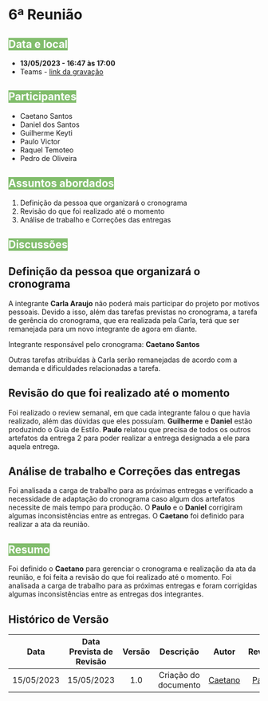 # 6ª Reunião

## <text style="background-color: #81BD6C; color:white">Data e local</text> 
- **13/05/2023 - 16:47 às 17:00**
- Teams - [link da gravação](https://youtu.be/kIpQPQj_VME)

## <text style="background-color: #81BD6C; color:white">Participantes</text> 
- Caetano Santos
- Daniel dos Santos
- Guilherme Keyti
- Paulo Victor 
- Raquel Temoteo
- Pedro de Oliveira

## <text style="background-color: #81BD6C; color:white">Assuntos abordados</text> 
1. Definição da pessoa que organizará o cronograma
2. Revisão do que foi realizado até o momento
3. Análise de trabalho e Correções das entregas

## <text style="background-color: #81BD6C; color:white">Discussões</text> 

## Definição da pessoa que organizará o cronograma

A integrante **Carla Araujo** não poderá mais participar do projeto por motivos pessoais. Devido a isso, além das tarefas previstas no cronograma, a tarefa de gerência do cronograma, que era realizada pela Carla, terá que ser remanejada para um novo integrante de agora em diante. 

Integrante responsável pelo cronograma: **Caetano Santos**

Outras tarefas atribuídas à Carla serão remanejadas de acordo com a demanda e dificuldades relacionadas a tarefa.

## Revisão do que foi realizado até o momento

Foi realizado o review semanal, em que cada integrante falou o que havia realizado, além das dúvidas que eles possuíam. **Guilherme** e **Daniel** estão produzindo o Guia de Estilo.
**Paulo** relatou que precisa de todos os outros artefatos da entrega 2 para poder realizar a entrega designada a ele para aquela entrega.

## Análise de trabalho e Correções das entregas

Foi analisada a carga de trabalho para as próximas entregas e verificado a necessidade de adaptação do cronograma caso algum dos artefatos necessite de mais tempo para produção. O **Paulo** e o **Daniel** corrigiram algumas inconsistências entre as entregas. O **Caetano** foi definido para realizar a ata da reunião.

## <text style="background-color: #81BD6C; color:white">Resumo</text> 
Foi definido o **Caetano** para gerenciar o cronograma e realização da ata da reunião, e foi feita a revisão do que foi realizado até o momento. Foi analisada a carga de trabalho para as próximas entregas e foram corrigidas algumas inconsistências entre as entregas dos integrantes. 

## Histórico de Versão
| Data | Data Prevista de Revisão | Versão | Descrição | Autor | Revisor |
| :-: | :-: | :-: | :-: | :-: | :-: |
| 15/05/2023 | 15/05/2023 | 1.0 | Criação do documento | [Caetano](https://github.com/caeslucio) | [Paulo](https://github.com/PauloVictorFS) |
